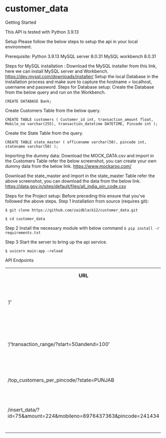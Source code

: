 # customer_data

Getting Started

This API is tested with Python 3.9.13
 
 
Setup
Please follow the below steps to setup the api in your local environment.

Prerequisite:
Python 3.9.13
MySQL server 8.0.31
MySQL workbench 8.0.31
 
Steps for MySQL installation :
Download the MySQL installer from this link, here we can install MySQL server and Workbench. https://dev.mysql.com/downloads/installer/
Setup the local Database in the installation process and make sure to capture the hostname = localhost, username and password. 
Steps for Database setup:
Create the Database from the below query and run on the Workbench.

`CREATE DATABASE Bank;`

 
Create Customers Table from the below query.

`CREATE TABLE customers (
    Customer_id int,
    transaction_amount float,
    Mobile_no varchar(255),
    transaction_datetime DATETIME,
    Pincode int
);`

 
Create the State Table from the query.

`CREATE TABLE state_master (
    officename varchar(50),
    pincode int,
    statename varchar(50)
);`

 
Importing the dummy data:
Download the MOCK_DATA.csv and import in the Customers Table refer the below screenshot, you can create your own dummy data from the below link.
https://www.mockaroo.com/

Download the state_master and import in the state_master Table refer the above screenshot, you can download the data from the below link.
https://data.gov.in/sites/default/files/all_india_pin_code.csv
 
Steps for the Project setup:
Before preceding this ensure that you’ve followed the above steps.
Step 1
Installation from source (requires git):

`$ git clone https://github.com/zaidblack12/customer_data.git`

`$ cd customer_data`

Step 2
Install the necessary module with below command
`$ pip install -r requirements.txt`
 
Step 3
Start the server to bring up the api service.

`$ uvicorn main:app —reload`


API Endpoints
 
<table>
<tr>
    <th>URL</th>
    <th>Http method</th>
    <th>Description</th>
  </tr>
  <tr>
    <td>‘/’</td>
    <td>get</td>
    <td>Get all the customer data
Limit can be added to restrict the data to any number. Eg ‘/?limit=50’ will return 50 records. Default limit is 100 if limit query is not passed
</td>
  </tr>
  <tr>
    <td>‘/’transaction_range/?start=50andend=100’</td>
    <td>get</td>
    <td>Get all the customer data whose total transaction amount is between param start and end, this month, or this year or all time.
Limit can be added to restrict the data, Default limit is 100 
</td>
<tr>
    <td>/top_customers_per_pincode/?state=PUNJAB</td>
    <td>get</td>
    <td>Get Top 5 customer data per pincode for all the pincode in the state.
Filter the customer data by any ‘state’ name</td>
  </tr>
<tr>
    <td>/insert_data/?id=75&amount=224&mobileno=8976437363&pincode=241434</td>
    <td>post</td>
    <td>Insert customer data in database within param is ‘id’,’amount’,’mobileno’,’pincode’.
Date time data is auto set ar current date and time, 
(yyyy-mm-dd hh:mm:ss)</td>
  </tr>
  </tr>
    </tr>
</table>
